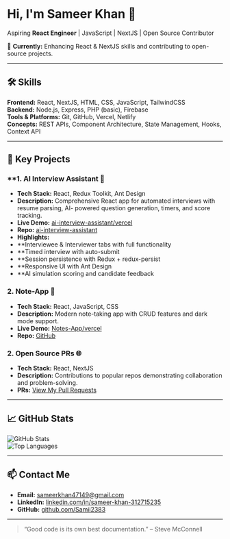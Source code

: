 # Hi, I'm Sameer Khan 👋
Aspiring **React Engineer** | JavaScript | NextJS | Open Source Contributor

🚀 **Currently:** Enhancing React & NextJS skills and contributing to open-source projects.

---

## 🛠 Skills

**Frontend:** React, NextJS, HTML, CSS, JavaScript, TailwindCSS  
**Backend:** Node.js, Express, PHP (basic), Firebase  
**Tools & Platforms:** Git, GitHub, Vercel, Netlify  
**Concepts:** REST APIs, Component Architecture, State Management, Hooks, Context API  

---

## 📂 Key Projects

### **1. AI Interview Assistant 🤖
- **Tech Stack:** React, Redux Toolkit, Ant Design
- **Description:** Comprehensive React app for automated interviews with resume parsing, AI-         powered question generation, timers, and score tracking.
- **Live Demo:** [ai-interview-assistant/vercel](https://ai-interview-assistant-lyart-tau.vercel.app/)
- **Repo:** [ai-interview-assistant](https://github.com/Samii2383/ai-interview-assistant)
- **Highlights:**
- **Interviewee & Interviewer tabs with full functionality
- **Timed interview with auto-submit
- **Session persistence with Redux + redux-persist
- **Responsive UI with Ant Design
- **AI simulation scoring and candidate feedback
  
### **2. Note-App** 📝
- **Tech Stack:** React, JavaScript, CSS  
- **Description:** Modern note-taking app with CRUD features and dark mode support.  
- **Live Demo:** [Notes-App/vercel](https://yes-bp8asb4ye-sameerkhan47149-8480s-projects.vercel.app)
- **Repo:** [GitHub](https://github.com/Samii2383/Note-App)

### **2. Open Source PRs** 🌐
- **Tech Stack:** React, NextJS  
- **Description:** Contributions to popular repos demonstrating collaboration and problem-solving.  
- **PRs:** [View My Pull Requests](https://github.com/Samii2383?tab=pulls)

---

## 📈 GitHub Stats

![GitHub Stats](https://github-readme-stats.vercel.app/api?username=Samii2383&show_icons=true&theme=radical)  
![Top Languages](https://github-readme-stats.vercel.app/api/top-langs/?username=Samii2383&layout=compact&theme=radical)

---

## 📫 Contact Me

- **Email:** sameerkhan47149@gmail.com  
- **LinkedIn:** [linkedin.com/in/sameer-khan-312715235](https://www.linkedin.com/in/sameer-khan-312715235)  
- **GitHub:** [github.com/Samii2383](https://github.com/Samii2383)

---

> “Good code is its own best documentation.” – Steve McConnell


